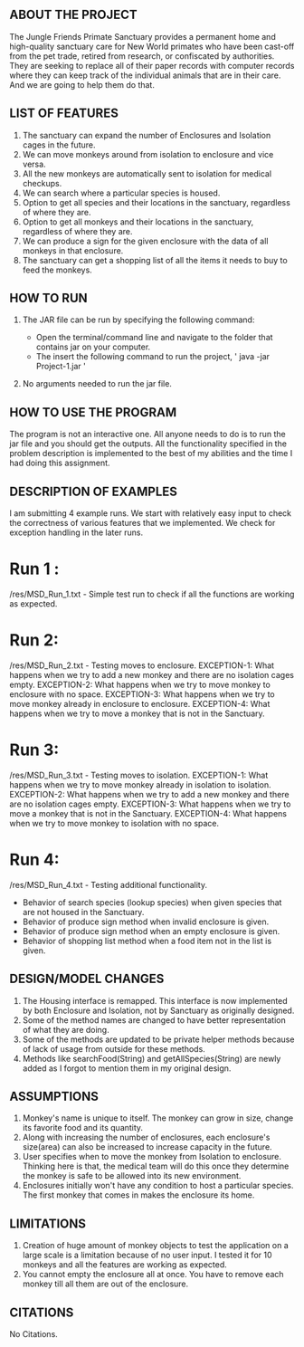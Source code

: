 ABOUT THE PROJECT
------------------
The Jungle Friends Primate Sanctuary provides a permanent home and high-quality sanctuary care for New World primates who have been cast-off from the pet trade, retired from research, or confiscated by authorities. They are seeking to replace all of their paper records with computer records where they can keep track of the individual animals that are in their care. And we are going to help them do that.



LIST OF FEATURES
------------------
1. The sanctuary can expand the number of Enclosures and Isolation cages in the future.
2. We can move monkeys around from isolation to enclosure and vice versa.
3. All the new monkeys are automatically sent to isolation for medical checkups.
4. We can search where a particular species is housed.
5. Option to get all species and their locations in the sanctuary, regardless of where they are.
6. Option to get all monkeys and their locations in the sanctuary, regardless of where they are.
7. We can produce a sign for the given enclosure with the data of all monkeys in that enclosure.
8. The sanctuary can get a shopping list of all the items it needs to buy to feed the monkeys.



HOW TO RUN
------------
1. The JAR file can be run by specifying the following command:
	* Open the terminal/command line and navigate to the folder that contains jar on your computer.
	* The insert the following command to run the project,
		' java -jar Project-1.jar '

2. No arguments needed to run the jar file.



HOW TO USE THE PROGRAM
-----------------------
The program is not an interactive one. All anyone needs to do is to run the jar file and you should get the outputs. All the functionality specified in the problem description is implemented to the best of my abilities and the time I had doing this assignment.



DESCRIPTION OF EXAMPLES
------------------------
I am submitting 4 example runs. We start with relatively easy input to check the correctness of various features that we implemented. We check for exception handling in the later runs.

Run 1 :
========
/res/MSD_Run_1.txt - Simple test run to check if all the functions are working as expected.


Run 2:
========
/res/MSD_Run_2.txt - Testing moves to enclosure.
EXCEPTION-1: What happens when we try to add a new monkey and there are no isolation cages empty.
EXCEPTION-2: What happens when we try to move monkey to enclosure with no space.
EXCEPTION-3: What happens when we try to move monkey already in enclosure to enclosure.
EXCEPTION-4: What happens when we try to move a monkey that is not in the Sanctuary.


Run 3:
========
/res/MSD_Run_3.txt - Testing moves to isolation. 
EXCEPTION-1: What happens when we try to move monkey already in isolation to isolation. 
EXCEPTION-2: What happens when we try to add a new monkey and there are no isolation cages empty.
EXCEPTION-3: What happens when we try to move a monkey that is not in the Sanctuary.
EXCEPTION-4: What happens when we try to move monkey to isolation with no space.


Run 4:
========
/res/MSD_Run_4.txt - Testing additional functionality.
* Behavior of search species (lookup species) when given species that are not housed in the Sanctuary.
* Behavior of produce sign method when invalid enclosure is given.
* Behavior of produce sign method when an empty enclosure is given.
* Behavior of shopping list method when a food item not in the list is given.


DESIGN/MODEL CHANGES
---------------------
1. The Housing interface is remapped. This interface is now implemented by both Enclosure and Isolation, not by Sanctuary as originally designed.
2. Some of the method names are changed to have better representation of what they are doing.
3. Some of the methods are updated to be private helper methods because of lack of usage from outside for these methods.
4. Methods like searchFood(String) and getAllSpecies(String) are newly added as I forgot to mention them in my original design.



ASSUMPTIONS
------------
1. Monkey's name is unique to itself. The monkey can grow in size, change its favorite food and its quantity.
2. Along with increasing the number of enclosures, each enclosure's size(area) can also be increased to increase capacity in the future.
3. User specifies when to move the monkey from Isolation to enclosure. Thinking here is that, the medical team will do this once they determine the monkey is safe to be allowed into its new environment.
4. Enclosures initially won't have any condition to host a particular species. The first monkey that comes in makes the enclosure its home.


LIMITATIONS
------------
1. Creation of huge amount of monkey objects to test the application on a large scale is a limitation because of no user input. I tested it for 10 monkeys and all the features are working as expected.
2. You cannot empty the enclosure all at once. You have to remove each monkey till all them are out of the enclosure.


CITATIONS
----------
No Citations.





